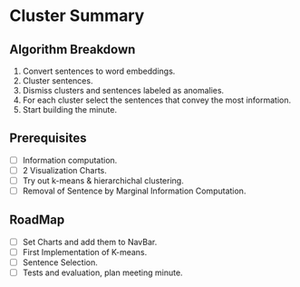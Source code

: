 # Cluster Summary

## Algorithm Breakdown

1. Convert sentences to word embeddings.
2. Cluster sentences.
3. Dismiss clusters and sentences labeled as anomalies. 
4. For each cluster select the sentences that convey the most information.
5. Start building the minute.


## Prerequisites

* [ ] Information computation.
* [ ] 2 Visualization Charts.
* [ ] Try out k-means & hierarchichal clustering.
* [ ] Removal of Sentence by Marginal Information Computation.

## RoadMap

* [ ] Set Charts and add them to NavBar.
* [ ] First Implementation of K-means. 
* [ ] Sentence Selection.
* [ ] Tests and evaluation, plan meeting minute.
